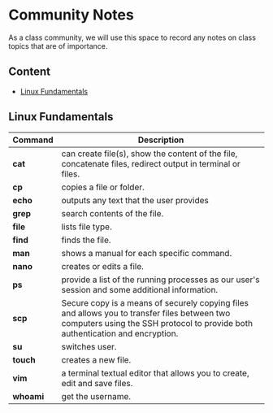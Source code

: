 # Community Notes

As a class community, we will use this space to record any notes on class topics that are of importance.

## Content

* [Linux Fundamentals](#linux-fundamentals)


## Linux Fundamentals

|Command |Description|
|--------|-----------|
|**cat** | can create file(s), show the content of the file, concatenate files, redirect output in terminal or files.|
|**cp**  | copies a file or folder.       |
|**echo**| outputs any text that the user provides
|**grep**|  search contents of the file.  |
|**file**| lists file type. |
|**find** | finds the file. |
|**man** | shows a manual for each specific command. |
|**nano**| creates or edits a file. |
|**ps**  | provide a list of the running processes as our user's session and some additional information. |
|**scp** | Secure copy is a means of securely copying files and allows you to transfer files between two computers using the SSH protocol to provide both authentication and encryption. |
|**su**  | switches user. |
|**touch** | creates a new file. |
|**vim** | a terminal textual editor that allows you to create, edit and save files. |
|**whoami**| get the username. |
